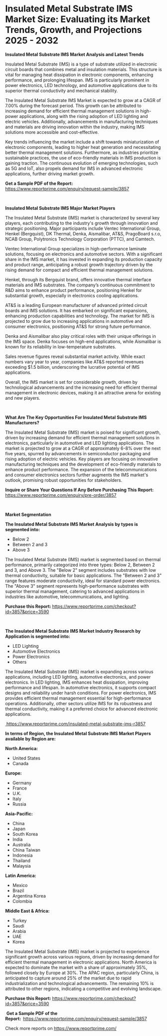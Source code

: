 <p><h1>Insulated Metal Substrate IMS Market Size: Evaluating its Market Trends, Growth, and Projections 2025 - 2032</h1></p><p><strong>Insulated Metal Substrate IMS Market Analysis and Latest Trends</strong></p>
<p><p>Insulated Metal Substrate (IMS) is a type of substrate utilized in electronic circuit boards that combines metal and insulation materials. This structure is vital for managing heat dissipation in electronic components, enhancing performance, and prolonging lifespan. IMS is particularly prominent in power electronics, LED technology, and automotive applications due to its superior thermal conductivity and mechanical stability.</p><p>The Insulated Metal Substrate IMS Market is expected to grow at a CAGR of 7.00% during the forecast period. This growth can be attributed to increasing demand for efficient thermal management solutions in high-power applications, along with the rising adoption of LED lighting and electric vehicles. Additionally, advancements in manufacturing techniques and materials are driving innovation within the industry, making IMS solutions more accessible and cost-effective.</p><p>Key trends influencing the market include a shift towards miniaturization of electronic components, leading to higher heat generation and necessitating better thermal management solutions. Furthermore, as industries prioritize sustainable practices, the use of eco-friendly materials in IMS production is gaining traction. The continuous evolution of emerging technologies, such as 5G and IoT, also propels demand for IMS in advanced electronic applications, further driving market growth.</p></p>
<p><strong>Get a Sample PDF of the Report:&nbsp;</strong> <a href="https://www.reportprime.com/enquiry/request-sample/3857?utm_campaign=2480&utm_medium=2&utm_source=Github&utm_content=ia&utm_term=18032025&utm_id=insulated-metal-substrate-ims">https://www.reportprime.com/enquiry/request-sample/3857</a></p>
<p>&nbsp;</p>
<p><strong>Insulated Metal Substrate IMS Major Market Players</strong></p>
<p><p>The Insulated Metal Substrate (IMS) market is characterized by several key players, each contributing to the industry's growth through innovation and strategic positioning. Major participants include Ventec International Group, Henkel (Bergquist), DK Thermal, Denka, Aismalibar, AT&S, PragoBoard s.r.o, NCAB Group, Polytronics Technology Corporation (PTTC), and Camtech.</p><p>Ventec International Group specializes in high-performance laminate solutions, focusing on electronics and automotive sectors. With a significant share in the IMS market, it has invested in expanding its production capacity and product range, anticipating a robust growth trajectory driven by the rising demand for compact and efficient thermal management solutions.</p><p>Henkel, through its Bergquist brand, offers innovative thermal interface materials and IMS substrates. The company’s continuous commitment to R&D aims to enhance product performance, positioning Henkel for substantial growth, especially in electronics cooling applications.</p><p>AT&S is a leading European manufacturer of advanced printed circuit boards and IMS solutions. It has embarked on significant expansions, enhancing production capabilities and technology. The market for IMS is projected to grow due to increasing applications in automotive and consumer electronics, positioning AT&S for strong future performance.</p><p>Denka and Aismalibar also play critical roles with their unique offerings in the IMS space. Denka focuses on high-end applications, while Aismalibar is known for its reliability in low-temperature substrates.</p><p>Sales revenue figures reveal substantial market activity. While exact numbers vary year to year, companies like AT&S reported revenues exceeding $1.5 billion, underscoring the lucrative potential of IMS applications.</p><p>Overall, the IMS market is set for considerable growth, driven by technological advancements and the increasing need for efficient thermal management in electronic devices, making it an attractive arena for existing and new players.</p></p>
<p>&nbsp;</p>
<p><strong>What Are The Key Opportunities For Insulated Metal Substrate IMS Manufacturers?</strong></p>
<p><p>The Insulated Metal Substrate (IMS) market is poised for significant growth, driven by increasing demand for efficient thermal management solutions in electronics, particularly in automotive and LED lighting applications. The market is projected to grow at a CAGR of approximately 6-8% over the next five years, spurred by advancements in semiconductor packaging and rising adoption of electric vehicles. Key players are focusing on innovative manufacturing techniques and the development of eco-friendly materials to enhance product performance. The expansion of the telecommunications and consumer electronics sectors further augments the IMS market's outlook, promising robust opportunities for stakeholders.</p></p>
<p><strong>Inquire or Share Your Questions If Any Before Purchasing This Report:</strong> <a href="https://www.reportprime.com/enquiry/pre-order/3857?utm_campaign=2480&utm_medium=2&utm_source=Github&utm_content=ia&utm_term=18032025&utm_id=insulated-metal-substrate-ims">https://www.reportprime.com/enquiry/pre-order/3857</a></p>
<p>&nbsp;</p>
<p><strong>Market Segmentation</strong></p>
<p><strong>The Insulated Metal Substrate IMS Market Analysis by types is segmented into:</strong></p>
<p><ul><li>Below 2</li><li>Between 2 and 3</li><li>Above 3</li></ul></p>
<p><p>The Insulated Metal Substrate (IMS) market is segmented based on thermal performance, primarily categorized into three types: Below 2, Between 2 and 3, and Above 3. The "Below 2" segment includes substrates with low thermal conductivity, suitable for basic applications. The "Between 2 and 3" range features moderate conductivity, ideal for standard power electronics. The "Above 3" segment represents high-performance substrates with superior thermal management, catering to advanced applications in industries like automotive, telecommunications, and lighting.</p></p>
<p><strong>Purchase this Report:&nbsp;</strong><a href="https://www.reportprime.com/checkout?id=3857&price=3590&utm_campaign=2480&utm_medium=2&utm_source=Github&utm_content=ia&utm_term=18032025&utm_id=insulated-metal-substrate-ims">https://www.reportprime.com/checkout?id=3857&price=3590</a></p>
<p>&nbsp;</p>
<p><strong>The Insulated Metal Substrate IMS Market Industry Research by Application is segmented into:</strong></p>
<p><ul><li>LED Lighting</li><li>Automotive Electronics</li><li>Power Electronics</li><li>Others</li></ul></p>
<p><p>The Insulated Metal Substrate (IMS) market is expanding across various applications, including LED lighting, automotive electronics, and power electronics. In LED lighting, IMS enhances heat dissipation, improving performance and lifespan. In automotive electronics, it supports compact designs and reliability under harsh conditions. For power electronics, IMS provides efficient thermal management essential for high-performance operations. Additionally, other sectors utilize IMS for its robustness and thermal conductivity, making it a preferred choice for advanced electronic applications.</p></p>
<p><a href="https://www.reportprime.com/insulated-metal-substrate-ims-r3857?utm_campaign=2480&utm_medium=2&utm_source=Github&utm_content=ia&utm_term=18032025&utm_id=insulated-metal-substrate-ims">&nbsp;https://www.reportprime.com/insulated-metal-substrate-ims-r3857</a></p>
<p><strong>In terms of Region, the Insulated Metal Substrate IMS Market Players available by Region are:</strong></p>
<p>
    <p> <strong> North America: </strong>
        <ul>
            <li>United States</li>
            <li>Canada</li>
        </ul>
        </p> 
    <p> <strong> Europe: </strong>
        <ul>
            <li>Germany</li>
            <li>France</li>
            <li>U.K.</li>
            <li>Italy</li>
            <li>Russia</li>
        </ul>
        </p> 
    <p> <strong> Asia-Pacific: </strong>
        <ul>
            <li>China</li>
            <li>Japan</li>
            <li>South Korea</li>
            <li>India</li>
            <li>Australia</li>
            <li>China Taiwan</li>
            <li>Indonesia</li>
            <li>Thailand</li>
            <li>Malaysia</li>
        </ul>
        </p> 
    <p> <strong> Latin America: </strong>
        <ul>
            <li>Mexico</li>
            <li>Brazil</li>
            <li>Argentina Korea</li>
            <li>Colombia</li>
        </ul>
        </p> 
    <p> <strong> Middle East & Africa: </strong>
        <ul>
            <li>Turkey</li>
            <li>Saudi</li>
            <li>Arabia</li>
            <li>UAE</li>
            <li>Korea</li>
        </ul>
    </p>
    </p>
<p><p>The Insulated Metal Substrate (IMS) market is projected to experience significant growth across various regions, driven by increasing demand for efficient thermal management in electronic applications. North America is expected to dominate the market with a share of approximately 35%, followed closely by Europe at 30%. The APAC region, particularly China, is anticipated to capture around 25% of the market due to rapid industrialization and technological advancements. The remaining 10% is attributed to other regions, indicating a competitive and evolving landscape.</p></p>
<p><strong>Purchase this Report: </strong><a href="https://www.reportprime.com/checkout?id=3857&price=3590&utm_campaign=2480&utm_medium=2&utm_source=Github&utm_content=ia&utm_term=18032025&utm_id=insulated-metal-substrate-ims">https://www.reportprime.com/checkout?id=3857&price=3590</a></p>
<p>&nbsp;<strong>Get a Sample PDF of the Report:&nbsp;&nbsp;</strong><a href="https://www.reportprime.com/enquiry/request-sample/3857?utm_campaign=2480&utm_medium=2&utm_source=Github&utm_content=ia&utm_term=18032025&utm_id=insulated-metal-substrate-ims">https://www.reportprime.com/enquiry/request-sample/3857</a></p>
<p><strong></strong></p>
<p>Check more reports on <a href="https://www.reportprime.com/?utm_campaign=2480&utm_medium=2&utm_source=Github&utm_content=ia&utm_term=18032025&utm_id=insulated-metal-substrate-ims">https://www.reportprime.com/</a></p>